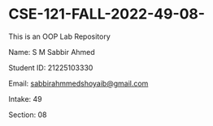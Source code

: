 # CSE-121-FALL-2022-49-08-
This is an OOP Lab Repository



Name: S M Sabbir Ahmed

Student ID: 21225103330

Email: sabbirahmmedshoyaib@gmail.com

Intake: 49

Section: 08
